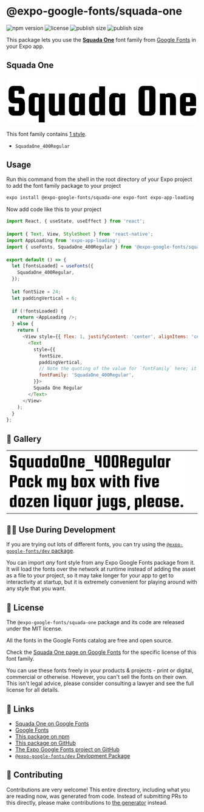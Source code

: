 # @expo-google-fonts/squada-one

![npm version](https://flat.badgen.net/npm/v/@expo-google-fonts/squada-one)
![license](https://flat.badgen.net/github/license/expo/google-fonts)
![publish size](https://flat.badgen.net/packagephobia/install/@expo-google-fonts/squada-one)
![publish size](https://flat.badgen.net/packagephobia/publish/@expo-google-fonts/squada-one)

This package lets you use the [**Squada One**](https://fonts.google.com/specimen/Squada+One) font family from [Google Fonts](https://fonts.google.com/) in your Expo app.

## Squada One

![Squada One](./font-family.png)

This font family contains [1 style](#-gallery).

- `SquadaOne_400Regular`

## Usage

Run this command from the shell in the root directory of your Expo project to add the font family package to your project
```sh
expo install @expo-google-fonts/squada-one expo-font expo-app-loading
```

Now add code like this to your project
```js
import React, { useState, useEffect } from 'react';

import { Text, View, StyleSheet } from 'react-native';
import AppLoading from 'expo-app-loading';
import { useFonts, SquadaOne_400Regular } from '@expo-google-fonts/squada-one';

export default () => {
  let [fontsLoaded] = useFonts({
    SquadaOne_400Regular,
  });

  let fontSize = 24;
  let paddingVertical = 6;

  if (!fontsLoaded) {
    return <AppLoading />;
  } else {
    return (
      <View style={{ flex: 1, justifyContent: 'center', alignItems: 'center' }}>
        <Text
          style={{
            fontSize,
            paddingVertical,
            // Note the quoting of the value for `fontFamily` here; it expects a string!
            fontFamily: 'SquadaOne_400Regular',
          }}>
          Squada One Regular
        </Text>
      </View>
    );
  }
};

```

## 🔡 Gallery


||||
|-|-|-|
|![SquadaOne_400Regular](./SquadaOne_400Regular.ttf.png)||||


## 👩‍💻 Use During Development

If you are trying out lots of different fonts, you can try using the [`@expo-google-fonts/dev` package](https://github.com/expo/google-fonts/tree/master/font-packages/dev#readme).

You can import *any* font style from any Expo Google Fonts package from it. It will load the fonts
over the network at runtime instead of adding the asset as a file to your project, so it may take longer
for your app to get to interactivity at startup, but it is extremely convenient
for playing around with any style that you want.

## 📖 License

The `@expo-google-fonts/squada-one` package and its code are released under the MIT license.

All the fonts in the Google Fonts catalog are free and open source.

Check the [Squada One page on Google Fonts](https://fonts.google.com/specimen/Squada+One) for the specific license of this font family.

You can use these fonts freely in your products & projects - print or digital, commercial or otherwise. However, you can't sell the fonts on their own. This isn't legal advice, please consider consulting a lawyer and see the full license for all details.

## 🔗 Links

- [Squada One on Google Fonts](https://fonts.google.com/specimen/Squada+One)
- [Google Fonts](https://fonts.google.com/)
- [This package on npm](https://www.npmjs.com/package/@expo-google-fonts/squada-one)
- [This package on GitHub](https://github.com/expo/google-fonts/tree/master/font-packages/squada-one)
- [The Expo Google Fonts project on GitHub](https://github.com/expo/google-fonts)
- [`@expo-google-fonts/dev` Devlopment Package](https://github.com/expo/google-fonts/tree/master/font-packages/dev)

## 🤝 Contributing

Contributions are very welcome! This entire directory, including what you are reading now, was generated from code. Instead of submitting PRs to this directly, please make contributions to [the generator](https://github.com/expo/google-fonts/tree/master/packages/generator) instead.
